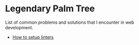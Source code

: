 # Legendary Palm Tree

List of common problems and solutions that I encounter in web development.

- [How to setup linters](./linters.md)
